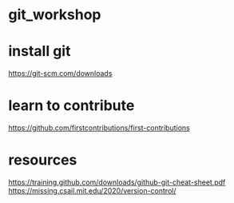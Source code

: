 # git_workshop


# install git
https://git-scm.com/downloads

# learn to contribute
https://github.com/firstcontributions/first-contributions

# resources

https://training.github.com/downloads/github-git-cheat-sheet.pdf
https://missing.csail.mit.edu/2020/version-control/
